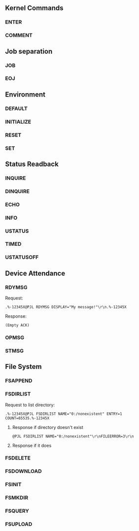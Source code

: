 ## Kernel Commands 

### ENTER
### COMMENT

## Job separation
### JOB
### EOJ

## Environment

### DEFAULT
### INITIALIZE
### RESET
### SET

## Status Readback
### INQUIRE
### DINQUIRE
### ECHO
### INFO
### USTATUS
### TIMED
### USTATUSOFF

## Device Attendance
### RDYMSG
Request:

`.%-12345X@PJL RDYMSG DISPLAY="My message!"\r\n.%-12345X`

Response:

`(Empty ACK)`

### OPMSG
### STMSG

## File System
### FSAPPEND
### FSDIRLIST
Request to list directory:

`.%-12345X@PJL FSDIRLIST NAME="0:/nonexistent" ENTRY=1 COUNT=65535.%-12345X`

1. Response if directory doesn't exist

	`@PJL FSDIRLIST NAME="0:/nonexistent"\r\nFILEERROR=3\r\n`
2. Response if it does


### FSDELETE
### FSDOWNLOAD
### FSINIT
### FSMKDIR
### FSQUERY
### FSUPLOAD

